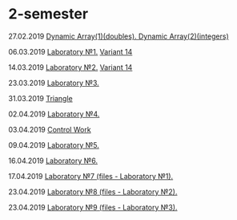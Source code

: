 # 2-semester
27.02.2019 <a href="https://github.com/D-Tsivako/Homework_1_course/tree/master/27.02.2019">Dynamic Array(1)(doubles). Dynamic Array(2)(integers)</a>

06.03.2019 [Laboratory №1.](https://github.com/D-Tsivako/Laboratory-Works/tree/master/Tsivako.2019.LW1) [Variant 14](https://github.com/AnzhelikaKravchuk/2018-2019.MMF.BSU/tree/master/1%20course)

14.03.2019 [Laboratory №2.](https://github.com/D-Tsivako/Laboratory-Works/tree/master/Tsivako.2019.LW2) [Variant 14](https://github.com/AnzhelikaKravchuk/2018-2019.MMF.BSU/tree/master/1%20course)

23.03.2019 [Laboratory №3.](https://github.com/D-Tsivako/Laboratory-Works/tree/master/Tsivako.2019.LW3)

31.03.2019 [Triangle](https://github.com/D-Tsivako/Homework_1_course/tree/master/31.03.2019/Triangle)

02.04.2019 [Laboratory №4.](https://github.com/D-Tsivako/Laboratory-Works/tree/master/Tsivako.2019.LW4)

03.04.2019 [Control Work](https://github.com/D-Tsivako/Homework_1_course/tree/master/control_work_03.04.2019)

09.04.2019 [Laboratory №5.](https://github.com/D-Tsivako/Laboratory-Works/tree/master/Tsivako.2019.LW5)

16.04.2019 [Laboratory №6.](https://github.com/D-Tsivako/Laboratory-Works/tree/master/Tsivako.2019.LW6)

17.04.2019 [Laboratory №7 (files - Laboratory №1).](https://github.com/D-Tsivako/Laboratory-Works/tree/master/Tsivako.2019.LW7)

23.04.2019 [Laboratory №8 (files - Laboratory №2).](https://github.com/D-Tsivako/Laboratory-Works/tree/master/Tsivako.2019.LW8)

23.04.2019 [Laboratory №9 (files - Laboratory №3).](https://github.com/D-Tsivako/Laboratory-Works/tree/master/Tsivako.2019.LW9)
